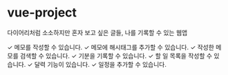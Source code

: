 # vue-project

다이어리처럼 소소하지만 혼자 보고 싶은 글들, 나를 기록할 수 있는 웹앱

✓ 메모를 작성할 수 있습니다.
✓ 메모에 해시태그를 추가할 수 있습니다.
✓ 작성한 메모를 검색할 수 있습니다.
✓ 기분을 기록할 수 있습니다.
✓ 할 일 목록을 작성할 수 있습니다.
✓ 달력 기능이 있습니다.
✓ 일정을 추가할 수 있습니다.
